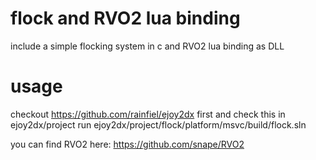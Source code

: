 flock and RVO2 lua binding
===============
include a simple flocking system in c and RVO2 lua binding as DLL

# usage
checkout https://github.com/rainfiel/ejoy2dx first and check this in ejoy2dx/project
run ejoy2dx/project/flock/platform/msvc/build/flock.sln

you can find RVO2 here: https://github.com/snape/RVO2
